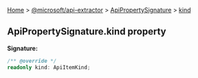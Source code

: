 [Home](./index) &gt; [@microsoft/api-extractor](./api-extractor.md) &gt; [ApiPropertySignature](./api-extractor.apipropertysignature.md) &gt; [kind](./api-extractor.apipropertysignature.kind.md)

## ApiPropertySignature.kind property


<b>Signature:</b>

```typescript
/** @override */
readonly kind: ApiItemKind;
```
